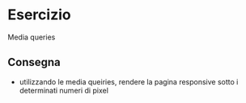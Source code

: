 Esercizio 
===
Media queries 

## Consegna

- utilizzando le media queiries, rendere la pagina responsive sotto i determinati numeri di pixel

